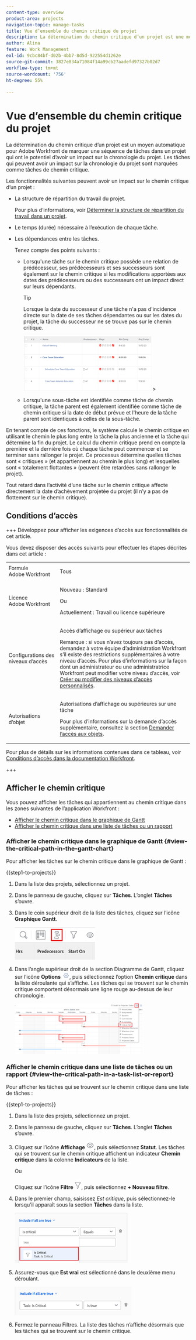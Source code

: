 ```yaml
---
content-type: overview
product-area: projects
navigation-topic: manage-tasks
title: Vue d’ensemble du chemin critique du projet
description: La détermination du chemin critique d’un projet est une méthode automatique permettant à Adobe Workfront de signaler une séquence de tâches dans un projet qui a le potentiel d’affecter la chronologie du projet. Les tâches pouvant avoir un impact sur la chronologie du projet sont marquées comme étant des tâches de chemin critique.
author: Alina
feature: Work Management
exl-id: 9cbc84bf-d02b-4bb7-8d5d-922554d1262e
source-git-commit: 3827e834a71084f14a99cb27aadefd97327b02d7
workflow-type: tm+mt
source-wordcount: '756'
ht-degree: 55%

---
```


# Vue d’ensemble du chemin critique du projet

<!-- Audited: 5/2025 -->

La détermination du chemin critique d’un projet est un moyen automatique pour Adobe Workfront de marquer une séquence de tâches dans un projet qui ont le potentiel d’avoir un impact sur la chronologie du projet. Les tâches qui peuvent avoir un impact sur la chronologie du projet sont marquées comme tâches de chemin critique.

Les fonctionnalités suivantes peuvent avoir un impact sur le chemin critique d’un projet :

* La structure de répartition du travail du projet.

  Pour plus d’informations, voir [Déterminer la structure de répartition du travail dans un projet](../../../manage-work/projects/planning-a-project/determine-project-work-breakdown-structure.md).

* Le temps (durée) nécessaire à l’exécution de chaque tâche.
* Les dépendances entre les tâches.

  Tenez compte des points suivants :

   * Lorsqu&#39;une tâche sur le chemin critique possède une relation de prédécesseur, ses prédécesseurs et ses successeurs sont également sur le chemin critique si les modifications apportées aux dates des prédécesseurs ou des successeurs ont un impact direct sur leurs dépendants.

     >[!TIP]
     >
     >Lorsque la date du successeur d&#39;une tâche n&#39;a pas d&#39;incidence directe sur la date de ses tâches dépendantes ou sur les dates du projet, la tâche du successeur ne se trouve pas sur le chemin critique.
     >
     >
     >![](assets/successor-not-on-critical-path-350x150.png)     >
     >

   * Lorsqu&#39;une sous-tâche est identifiée comme tâche de chemin critique, la tâche parent est également identifiée comme tâche de chemin critique si la date de début prévue et l&#39;heure de la tâche parent sont identiques à celles de la sous-tâche.

En tenant compte de ces fonctions, le système calcule le chemin critique en utilisant le chemin le plus long entre la tâche la plus ancienne et la tâche qui détermine la fin du projet. Le calcul du chemin critique prend en compte la première et la dernière fois où chaque tâche peut commencer et se terminer sans rallonger le projet. Ce processus détermine quelles tâches sont « critiques » (et appartiennent au chemin le plus long) et lesquelles sont « totalement flottantes » (peuvent être retardées sans rallonger le projet).

Tout retard dans l’activité d’une tâche sur le chemin critique affecte directement la date d’achèvement projetée du projet (il n’y a pas de flottement sur le chemin critique).

## Conditions d’accès

+++ Développez pour afficher les exigences d’accès aux fonctionnalités de cet article.

Vous devez disposer des accès suivants pour effectuer les étapes décrites dans cet article :

<table style="table-layout:auto"> 
 <col> 
 <col> 
 <tbody> 
  <tr> 
   <td role="rowheader">Formule Adobe Workfront</td> 
   <td> <p>Tous</p> </td> 
  </tr> 
  <tr> 
   <td role="rowheader">Licence Adobe Workfront</td> 
   <td> 
   <p>Nouveau : Standard<p>
   <p>Ou</p>
   <p>Actuellement : Travail ou licence supérieure</p>
    </td> 
  </tr> 
  <tr> 
   <td role="rowheader">Configurations des niveaux d’accès</td> 
   <td> <p>Accès d’affichage ou supérieur aux tâches</p> <p>Remarque : si vous n’avez toujours pas d’accès, demandez à votre équipe d’administration Workfront s’il existe des restrictions supplémentaires à votre niveau d’accès. Pour plus d’informations sur la façon dont un administrateur ou une administratrice Workfront peut modifier votre niveau d’accès, voir <a href="../../../administration-and-setup/add-users/configure-and-grant-access/create-modify-access-levels.md" class="MCXref xref">Créer ou modifier des niveaux d’accès personnalisés</a>.</p> </td> 
  </tr> 
  <tr> 
   <td role="rowheader">Autorisations d’objet</td> 
   <td> <p>Autorisations d’affichage ou supérieures sur une tâche </p> <p>Pour plus d’informations sur la demande d’accès supplémentaire, consultez la section <a href="../../../workfront-basics/grant-and-request-access-to-objects/request-access.md" class="MCXref xref">Demander l’accès aux objets</a>.</p> </td> 
  </tr> 
 </tbody> 
</table>

Pour plus de détails sur les informations contenues dans ce tableau, voir [Conditions d’accès dans la documentation Workfront](/help/quicksilver/administration-and-setup/add-users/access-levels-and-object-permissions/access-level-requirements-in-documentation.md).


+++

## Afficher le chemin critique

Vous pouvez afficher les tâches qui appartiennent au chemin critique dans les zones suivantes de l’application Workfront :

* [Afficher le chemin critique dans le graphique de Gantt](#view-the-critical-path-in-the-gantt-chart)
* [Afficher le chemin critique dans une liste de tâches ou un rapport](#view-the-critical-path-in-a-task-list-or-report)

### Afficher le chemin critique dans le graphique de Gantt {#view-the-critical-path-in-the-gantt-chart}

Pour afficher les tâches sur le chemin critique dans le graphique de Gantt :

{{step1-to-projects}}

1. Dans la liste des projets, sélectionnez un projet.

1. Dans le panneau de gauche, cliquez sur **Tâches**. L’onglet **Tâches** s’ouvre.

1. Dans le coin supérieur droit de la liste des tâches, cliquez sur l’icône **Graphique Gantt**.

   ![gantt_chart_icon__1_.png](assets/gantt-icon.png)

1. Dans l’angle supérieur droit de la section Diagramme de Gantt, cliquez sur l’icône **Options** ![Icône Options](assets/options-icon.png), puis sélectionnez l’option **Chemin critique** dans la liste déroulante qui s’affiche. Les tâches qui se trouvent sur le chemin critique comportent désormais une ligne rouge au-dessus de leur chronologie.

   ![crtitical_path_on_gantt__1_.png](assets/crtitical-path-on-gantt--1--350x137.png)

### Afficher le chemin critique dans une liste de tâches ou un rapport {#view-the-critical-path-in-a-task-list-or-report}

Pour afficher les tâches qui se trouvent sur le chemin critique dans une liste de tâches :

{{step1-to-projects}}

1. Dans la liste des projets, sélectionnez un projet.

1. Dans le panneau de gauche, cliquez sur **Tâches**. L’onglet **Tâches** s’ouvre.

1. Cliquez sur l’icône **Affichage** ![Icône d’affichage](assets/view-icon.png), puis sélectionnez **Statut**. Les tâches qui se trouvent sur le chemin critique affichent un indicateur **Chemin critique** dans la colonne **Indicateurs** de la liste.

   Ou

   Cliquez sur l’icône **Filtre** ![Icône Filtres](assets/filters-icon.png), puis sélectionnez **+ Nouveau filtre**.
1. Dans le premier champ, saisissez *Est critique*, puis sélectionnez-le lorsqu’il apparaît sous la section **Tâches** dans la liste.

   ![La tâche est un filtre critique](assets/task-is-critical.png)

1. Assurez-vous que **Est vrai** est sélectionné dans le deuxième menu déroulant.

   ![Est le menu déroulant réel](assets/critical-path-filter.png)

1. Fermez le panneau Filtres. La liste des tâches n’affiche désormais que les tâches qui se trouvent sur le chemin critique.
